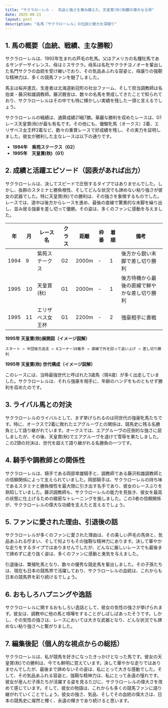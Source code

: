 ```yaml
---
title: "サクラローレル -  気品と強さを兼ね備えた、天皇賞(秋)制覇の偉大なる母"
date: 2025-08-21
layout: post
description: "名馬『サクラローレル』の伝説と魅力を深堀り"
---
```


## 1. 馬の概要（血統、戦績、主な勝鞍）

サクラローレルは、1992年生まれの芦毛の牝馬。父はアメリカの名種牡馬であるサンデーサイレンス、母はミスサクラ。母系は名牝サクラチヨノオーを輩出した名門サクラの血統を受け継いでおり、その気品あふれる容姿と、母譲りの強靭な精神力は、多くの競馬ファンを魅了しました。

馬主は桜井進氏、生産者は北海道新冠町の社台ファーム、そして担当調教師は名伯楽・藤沢和雄調教師。藤沢厩舎は、数々の名馬を育成してきたことで知られており、サクラローレルはその中でも特に輝かしい実績を残した一頭と言えるでしょう。

サクラローレルの戦績は、通算成績21戦7勝。華麗な勝利を収めたレースは、G1レース天皇賞(秋)が最も有名です。その他にも、優駿牝馬（オークス）2着、エリザベス女王杯2着など、数々の重賞レースで好成績を残し、その実力を証明しました。彼女が勝利した主なレースは以下の通りです。

* **1994年　紫苑ステークス（G2）**
* **1995年　天皇賞(秋)（G1）**


## 2. 成績と活躍エピソード（図表があれば出力）

サクラローレルは、決してスピードで圧倒するタイプではありませんでした。しかし、抜群のスタミナと勝負根性、そしてどんな状況でも諦めない粘り強さが彼女の武器でした。特に天皇賞(秋)での勝利は、その強さを象徴するものでした。レースでは、道中は後方からレースを進め、最後の直線で驚異的な末脚を繰り出し、並み居る強豪を差し切って優勝。その姿は、多くのファンに感動を与えました。


| 年 | 月 | レース名       | クラス | 距離 | 枠番 | 着順 | 備考                                   |
|---|----|---------------|-------|------|------|------|----------------------------------------|
| 1994 | 9  | 紫苑ステークス | G2    | 2000m|  -  | 1    | 後方から鋭い末脚で差し切り勝利             |
| 1995 | 10 | 天皇賞(秋)   | G1    | 2000m|  -  | 1    | 後方待機から最後の直線で鮮やかな差し切り勝利 |
| 1995 | 11 | エリザベス女王杯 | G1    | 2200m|  -  | 2    | 強豪相手に善戦                           |


**1995年 天皇賞(秋)展開図（イメージ図解）**

```
スタート → 中団後方追走 → 4コーナー10番手 → 直線で外を回って追い上げ → 差し切り勝利
```

**1995年 天皇賞(秋) 世代構成（イメージ図解）**

このレースには、当時最強世代と呼ばれた3歳馬（現4歳）が多く出走していました。サクラローレルは、それら強豪を相手に、年齢のハンデをものともせず勝利を収めたのです。


## 3. ライバル馬との対決

サクラローレルのライバルとして、まず挙げられるのは同世代の強豪牝馬たちです。特に、オークスで2着に敗れたエアグルーヴとの関係は、競馬史に残る名勝負として語り継がれています。オークスでは、エアグルーヴの圧倒的な強さに屈しましたが、その後、天皇賞(秋)でエアグルーヴを退けて雪辱を果たしました。この2頭の対決は、世代を超えて語り継がれる名勝負の一つです。


## 4. 騎手や調教師との関係性

サクラローレルは、騎手である岡部幸雄騎手と、調教師である藤沢和雄調教師との信頼関係によって支えられていました。岡部騎手は、サクラローレルの持ち味であるスタミナと勝負根性を最大限に引き出す名手であり、彼女のレースぶりを熟知していました。藤沢調教師も、サクラローレルの能力を見抜き、彼女を最高の状態に仕上げるための緻密なトレーニングを施しました。この3者の信頼関係が、サクラローレルの偉大な功績を支えたと言えるでしょう。


## 5. ファンに愛された理由、引退後の話

サクラローレルが多くのファンに愛された理由は、その美しい芦毛の馬体と、気品あふれる佇まい、そして何よりもその強靭な精神力にあります。決して華やかな走りをするタイプではありませんでしたが、どんなに厳しいレースでも最後まで諦めずに走り抜く姿は、多くのファンに感動と勇気を与えました。

引退後は、繁殖牝馬となり、数々の優秀な競走馬を輩出しました。その子孫たちは、現在も日本の競馬界で活躍しており、サクラローレルの血統は、これからも日本の競馬界を彩り続けるでしょう。


## 6. おもしろハプニングや逸話

サクラローレルに関するおもしろい逸話として、彼女の気性の強さが挙げられます。彼女は、調教中に他の馬と喧嘩をすることがしばしばあったそうです。しかし、その気性の強さは、レースにおいては大きな武器となり、どんな状況でも諦めない粘り強さへと繋がりました。


## 7. 編集後記（個人的な視点からの総括）

サクラローレルは、私が競馬を好きになったきっかけとなった馬です。彼女の天皇賞(秋)での勝利は、今でも鮮明に覚えています。決して華やかな走りではありませんでしたが、最後まで諦めないその姿は、私にとって大きな感動でした。そして、その気品あふれる容姿と、強靭な精神力は、私にとって永遠の憧れです。彼女が産んだ子孫たちが活躍する姿を見るたびに、サクラローレルの偉大さを改めて感じています。そして、彼女の物語は、これからも多くの競馬ファンに語り継がれていくことでしょう。彼女の強さ、気品、そしてその血統の偉大さは、日本の競馬史に燦然と輝く、永遠の輝きであり続けると思います。
